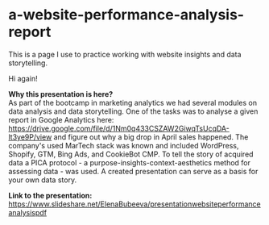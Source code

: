 # a-website-performance-analysis-report
This is a page I use to practice working with website insights and data storytelling. 

Hi again!

<b>Why this presentation is here?</b></br>
As part of the bootcamp in marketing analytics we had several modules on data analysis and data storytelling. One of the tasks was to analyse a given report in Google Analytics here: https://drive.google.com/file/d/1Nm0q433CSZAW2GiwqTsUcqDA-lt3ye9P/view and figure out why a big drop in April sales happened. The company's used MarTech stack was known and included WordPress, Shopify, GTM, Bing Ads, and CookieBot CMP. To tell the story of acquired data a PICA protocol - a purpose-insights-context-aesthetics method for assessing data - was used. A created presentation can serve as a basis for your own data story. 

<b>Link to the presentation:</b></br>
https://www.slideshare.net/ElenaBubeeva/presentationwebsiteperformanceanalysispdf

